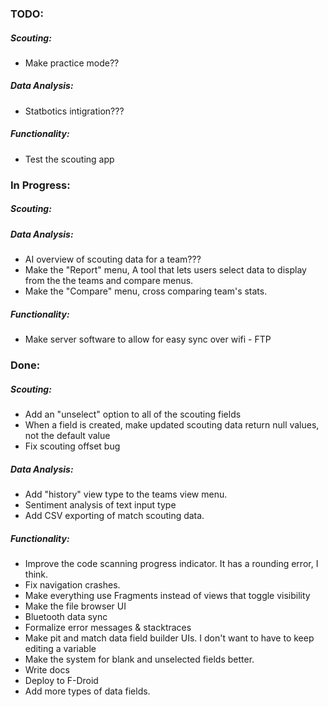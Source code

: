 ### TODO:
##### Scouting:
- Make practice mode??
##### Data Analysis:
- Statbotics intigration???
##### Functionality:
- Test the scouting app

### In Progress:
##### Scouting:
##### Data Analysis:
- AI overview of scouting data for a team???
- Make the "Report" menu, A tool that lets users select data to display from the the teams and compare menus.
- Make the "Compare" menu, cross comparing team's stats.
##### Functionality:
- Make server software to allow for easy sync over wifi - FTP

### Done:
##### Scouting:
- Add an "unselect" option to all of the scouting fields
- When a field is created, make updated scouting data return null values, not the default value
- Fix scouting offset bug
##### Data Analysis:
- Add "history" view type to the teams view menu.
- Sentiment analysis of text input type
- Add CSV exporting of match scouting data.
##### Functionality:
- Improve the code scanning progress indicator. It has a rounding error, I think.
- Fix navigation crashes.
- Make everything use Fragments instead of views that toggle visibility
- Make the file browser UI
- Bluetooth data sync
- Formalize error messages & stacktraces
- Make pit and match data field builder UIs. I don't want to have to keep editing a variable
- Make the system for blank and unselected fields better.
- Write docs
- Deploy to F-Droid
- Add more types of data fields.

